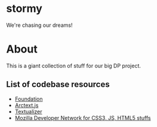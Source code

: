 stormy
======
We're chasing our dreams!

About
=====
This is a giant collection of stuff for our big DP project. 

List of codebase resources
-----
* [Foundation](http://foundation.zurb.com)
* [Arctext.js](http://tympanus.net/codrops/2012/01/24/arctext-js-curving-text-with-css3-and-jquery/)
* [Textualizer](http://kiro.me/projects/textualizer.html)
* [Mozilla Developer Network for CSS3, JS, HTML5 stuffs](https://developer.mozilla.org/‎)